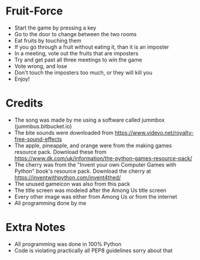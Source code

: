 # Fruit-Force
- Start the game by pressing a key
- Go to the door to change between the two rooms
- Eat fruits by touching them
- If you go through a fruit without eating it, than it is an imposter
- In a meeting, vote out the fruits that are imposters
- Try and get past all three meetings to win the game
- Vote wrong, and lose
- Don't touch the imposters too much, or they will kill you
- Enjoy!

# Credits
- The song was made by me using a software called jummbox (jummbus.bitbucket.io)
- The bite sounds were downloaded from https://www.videvo.net/royalty-free-sound-effects
- The apple, pineapple, and orange were from the making games resource pack. Download these from https://www.dk.com/uk/information/the-python-games-resource-pack/
- The cherry was from the "Invent your own Computer Games with Python" book's resource pack. Download the cherry at https://inventwithpython.com/invent4thed/
- The unused gameicon was also from this pack
- The title screen was modeled after the Among Us title screen
- Every other image was either from Among Us or from the internet
- All programming done by me

# Extra Notes
- All programming was done in 100% Python
- Code is violating practically all PEP8 guidelines sorry about that

